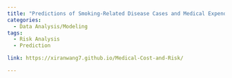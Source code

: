 ```yaml
---
title: "Predictions of Smoking-Related Disease Cases and Medical Expenditures"
categories:
  - Data Analysis/Modeling
tags:
  - Risk Analysis
  - Prediction

link: https://xiranwang7.github.io/Medical-Cost-and-Risk/

---
```

